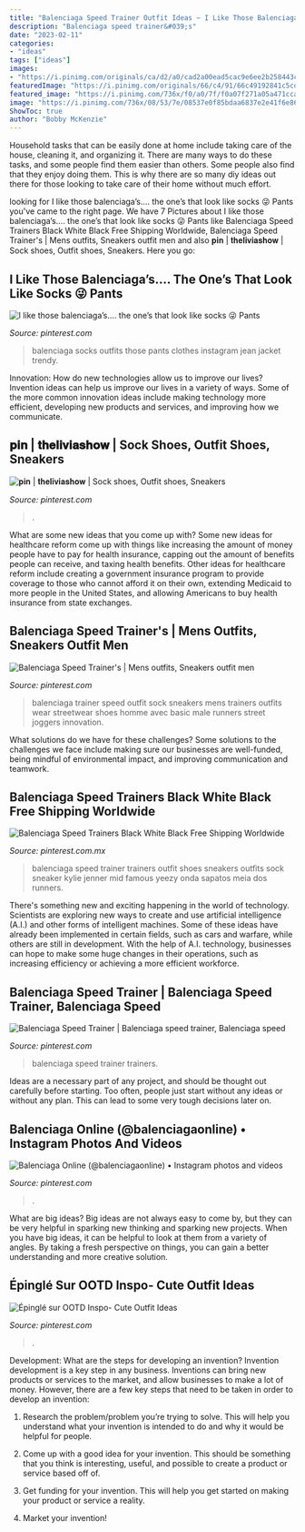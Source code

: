 ```yaml
---
title: "Balenciaga Speed Trainer Outfit Ideas ~ I Like Those Balenciaga’s.... The One’s That Look Like Socks 😜 Pants"
description: "Balenciaga speed trainer&#039;s"
date: "2023-02-11"
categories:
- "ideas"
tags: ["ideas"]
images:
- "https://i.pinimg.com/originals/ca/d2/a0/cad2a00ead5cac9e6ee2b258443ca00a.jpg"
featuredImage: "https://i.pinimg.com/originals/66/c4/91/66c49192841c5cdaa58f3ad9d52d0a7b.jpg"
featured_image: "https://i.pinimg.com/736x/f0/a0/7f/f0a07f271a05a471cca5ac4e744c5254.jpg"
image: "https://i.pinimg.com/736x/08/53/7e/08537e0f85bdaa6837e2e41f6e86ac87.jpg"
ShowToc: true
author: "Bobby McKenzie"
---
```



Household tasks that can be easily done at home include taking care of the house, cleaning it, and organizing it. There are many ways to do these tasks, and some people find them easier than others. Some people also find that they enjoy doing them. This is why there are so many diy ideas out there for those looking to take care of their home without much effort.

	

		
looking for I like those balenciaga’s.... the one’s that look like socks 😜 Pants you've came to the right page. We have 7 Pictures about I like those balenciaga’s.... the one’s that look like socks 😜 Pants like Balenciaga Speed Trainers Black White Black Free Shipping Worldwide, Balenciaga Speed Trainer&#039;s | Mens outfits, Sneakers outfit men and also 𝐩𝐢𝐧 | 𝐭𝐡𝐞𝐥𝐢𝐯𝐢𝐚𝐬𝐡𝐨𝐰 | Sock shoes, Outfit shoes, Sneakers. Here you go:
		
    
## I Like Those Balenciaga’s.... The One’s That Look Like Socks 😜 Pants

<img loading=lazy src="https://i.pinimg.com/originals/66/c4/91/66c49192841c5cdaa58f3ad9d52d0a7b.jpg" onerror="this.onerror=null;this.src='https://tse1.mm.bing.net/th?id=OIP.fcn5BzHYI2KIPZYA_y3pSAHaJQ&amp;pid=15.1';" alt="I like those balenciaga’s.... the one’s that look like socks 😜 Pants">

_Source: pinterest.com_

>balenciaga socks outfits those pants clothes instagram jean jacket trendy. 

	

Innovation: How do new technologies allow us to improve our lives?
Invention ideas can help us improve our lives in a variety of ways. Some of the more common innovation ideas include making technology more efficient, developing new products and services, and improving how we communicate.

    
## 𝐩𝐢𝐧 | 𝐭𝐡𝐞𝐥𝐢𝐯𝐢𝐚𝐬𝐡𝐨𝐰 | Sock Shoes, Outfit Shoes, Sneakers

<img loading=lazy src="https://i.pinimg.com/736x/a8/2a/0a/a82a0a6e4bc3dc5420e9554501c36c66.jpg" onerror="this.onerror=null;this.src='https://tse2.mm.bing.net/th?id=OIP.-ssXioyemeR_081jiHIEGgHaK_&amp;pid=15.1';" alt="𝐩𝐢𝐧 | 𝐭𝐡𝐞𝐥𝐢𝐯𝐢𝐚𝐬𝐡𝐨𝐰 | Sock shoes, Outfit shoes, Sneakers">

_Source: pinterest.com_

>. 

	

What are some new ideas that you come up with?
Some new ideas for healthcare reform come up with things like increasing the amount of money people have to pay for health insurance, capping out the amount of benefits people can receive, and taxing health benefits. Other ideas for healthcare reform include creating a government insurance program to provide coverage to those who cannot afford it on their own, extending Medicaid to more people in the United States, and allowing Americans to buy health insurance from state exchanges.

    
## Balenciaga Speed Trainer&#039;s | Mens Outfits, Sneakers Outfit Men

<img loading=lazy src="https://i.pinimg.com/736x/f0/a0/7f/f0a07f271a05a471cca5ac4e744c5254.jpg" onerror="this.onerror=null;this.src='https://tse2.mm.bing.net/th?id=OIP.nwWIbEMQddBJuE3qKkYmvgHaHa&amp;pid=15.1';" alt="Balenciaga Speed Trainer&#039;s | Mens outfits, Sneakers outfit men">

_Source: pinterest.com_

>balenciaga trainer speed outfit sock sneakers mens trainers outfits wear streetwear shoes homme avec basic male runners street joggers innovation. 

	

What solutions do we have for these challenges?
Some solutions to the challenges we face include making sure our businesses are well-funded, being mindful of environmental impact, and improving communication and teamwork.

    
## Balenciaga Speed Trainers Black White Black Free Shipping Worldwide

<img loading=lazy src="https://i.pinimg.com/736x/33/e8/ab/33e8abf88afbde3fce3d0d9477589573.jpg" onerror="this.onerror=null;this.src='https://tse4.mm.bing.net/th?id=OIP.5E3inTNHyhTBhacWub8QcwHaMx&amp;pid=15.1';" alt="Balenciaga Speed Trainers Black White Black Free Shipping Worldwide">

_Source: pinterest.com.mx_

>balenciaga speed trainer trainers outfit shoes sneakers outfits sock sneaker kylie jenner mid famous yeezy onda sapatos meia dos runners. 

	

There's something new and exciting happening in the world of technology. Scientists are exploring new ways to create and use artificial intelligence (A.I.) and other forms of intelligent machines. Some of these ideas have already been implemented in certain fields, such as cars and warfare, while others are still in development. With the help of A.I. technology, businesses can hope to make some huge changes in their operations, such as increasing efficiency or achieving a more efficient workforce.

    
## Balenciaga Speed Trainer | Balenciaga Speed Trainer, Balenciaga Speed

<img loading=lazy src="https://i.pinimg.com/originals/ca/d2/a0/cad2a00ead5cac9e6ee2b258443ca00a.jpg" onerror="this.onerror=null;this.src='https://tse2.mm.bing.net/th?id=OIP.jGvq8gPoBUi9hQutmQXGxwHaHa&amp;pid=15.1';" alt="Balenciaga Speed Trainer | Balenciaga speed trainer, Balenciaga speed">

_Source: pinterest.com_

>balenciaga speed trainer trainers. 

	

Ideas are a necessary part of any project, and should be thought out carefully before starting. Too often, people just start without any ideas or without any plan. This can lead to some very tough decisions later on.

    
## Balenciaga Online (@balenciagaonline) • Instagram Photos And Videos

<img loading=lazy src="https://i.pinimg.com/736x/08/53/7e/08537e0f85bdaa6837e2e41f6e86ac87.jpg" onerror="this.onerror=null;this.src='https://tse4.mm.bing.net/th?id=OIP.WM7OdhBkVNtQkUcGdaaX4gHaHa&amp;pid=15.1';" alt="Balenciaga Online (@balenciagaonline) • Instagram photos and videos">

_Source: pinterest.com_

>. 

	

What are big ideas?
Big ideas are not always easy to come by, but they can be very helpful in sparking new thinking and sparking new projects. When you have big ideas, it can be helpful to look at them from a variety of angles. By taking a fresh perspective on things, you can gain a better understanding and more creative solution.

    
## Épinglé Sur OOTD Inspo- Cute Outfit Ideas

<img loading=lazy src="https://i.pinimg.com/736x/f1/1f/41/f11f419047c0b6e6d86efc43880d6675.jpg" onerror="this.onerror=null;this.src='https://tse3.mm.bing.net/th?id=OIP.fj5hR_tOqRMLAFexs-tgKQHaHa&amp;pid=15.1';" alt="Épinglé sur OOTD Inspo- Cute Outfit Ideas">

_Source: pinterest.com_

>. 

	

Development: What are the steps for developing an invention?
Invention development is a key step in any business. Inventions can bring new products or services to the market, and allow businesses to make a lot of money. However, there are a few key steps that need to be taken in order to develop an invention:
1. Research the problem/problem you’re trying to solve. This will help you understand what your invention is intended to do and why it would be helpful for people.

2. Come up with a good idea for your invention. This should be something that you think is interesting, useful, and possible to create a product or service based off of.

3. Get funding for your invention. This will help you get started on making your product or service a reality.

4. Market your invention!

